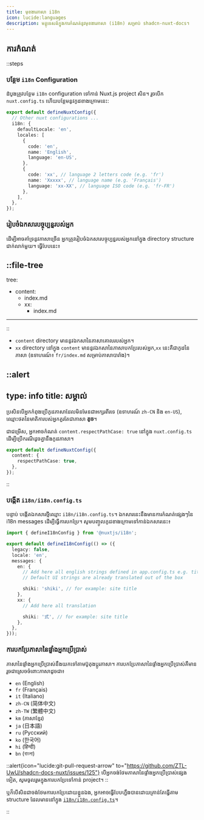```yaml
---
title: មុខងារភាសា i18n
icon: lucide:languages
description: មគ្គុទេសន៍ក្នុងការកំណត់នូវមុខងារភាសា (i18n) សម្រាប់ shadcn-nuxt-docs។
---
```


## ការកំណត់

::steps
### បន្ថែម `i18n` Configuration

ដំបូងត្រូវបន្ថែម `i18n` configuration ទៅកាន់ Nuxt.js project សិន។ រួចបើក `nuxt.config.ts` ហើយបន្ថែមនូវកូដខាងក្រោមនេះ:

```ts [nuxt.config.ts]
export default defineNuxtConfig({
  // Other nuxt configurations ...
  i18n: {
    defaultLocale: 'en',
    locales: [
      {
        code: 'en',
        name: 'English',
        language: 'en-US',
      },
      {
        code: 'xx', // language 2 letters code (e.g. 'fr')
        name: 'Xxxxx', // language name (e.g. 'Français')
        language: 'xx-XX', // language ISO code (e.g. 'fr-FR')
      },
    ],
  },
});
```

### រៀបចំឯកសារបច្ចុប្បន្នរបស់អ្នក

ដើម្បីអាចគាំទ្រនូវភាសាច្រើន អ្នកត្រូវរៀបចំឯកសារបច្ចុប្បន្នរបស់អ្នកនៅក្នុង directory structure ជាក់លាក់មួយ។ ធ្វើបែបនេះ៖

::file-tree
---
tree:
  - content:
    - index.md
    - xx:
      - index.md
---
::

- `content` directory មាននូវឯកសានៃភាសាគោលរបស់អ្នក។
- `xx` directory នៅក្នុង `content` មាននូវឯកសានៃភាសាបកប្រែរបស់អ្នក,`xx` នេះគឺជាកូដនៃភាសា (ឧទាហរណ៍៖ `fr/index.md` សម្រាប់ភាសាបារាំង)។

::alert
---
type: info
title: សម្គាល់
---
ប្រសិនបើអ្នកកំពុងប្រើកូដភាសាដែលមិនមែនជាអក្សរពីរទេ (ឧទាហរណ៍ `zh-CN` និង `en-US`), ឈ្មោះថតនៃមាតិការបស់អ្នកគួរតែជាភាសា **តូច**។

ជាជម្រើស, អ្នកអាចកំណត់ `content.respectPathCase: true` នៅក្នុង `nuxt.config.ts` ដើម្បីប្រើករណីដូចគ្នានឹងកូដភាសា។

```ts [nuxt.config.ts]
export default defineNuxtConfig({
  content: {
    respectPathCase: true,
  },
});
```
::

### បង្កើត `i18n/i18n.config.ts`

បន្ទាប់ បង្កើតឯកសារថ្មីឈ្មោះ `i18n/i18n.config.ts`។ ឯកសារនេះនឹងមានការកំណត់ផ្សេងៗនៃ i18n messages ដើម្បីធ្វើការបកប្រែ។ សូមបញ្ចូលកូដខាងក្រោមទៅកាន់ឯកសារនេះ៖

```ts [i18n/i18n.config.ts]
import { defineI18nConfig } from '@nuxtjs/i18n';

export default defineI18nConfig(() => ({
  legacy: false,
  locale: 'en',
  messages: {
    en: {
      // Add here all english strings defined in app.config.ts e.g. titles in header.nav or toc.title
      // Default UI strings are already translated out of the box

      shiki: 'shiki', // for example: site title
    },
    xx: {
      // Add here all translation

      shiki: '式', // for example: site title
    },
  },
}));
```

### ការបកប្រែភាសានៃផ្ទាំងអ្នកប្រើប្រាស់

ភាសានៃផ្ទាំងអ្នកប្រើប្រាស់នឹងយកទៅតាមប៊ូតុងប្តូរភាសា។ ការបកប្រែភាសានៃផ្ទាំងអ្នកប្រើប្រាស់គឺមានរួចជាស្រេចចំពោះភាសាដូចជា៖

- `en` (English)
- `fr` (Français)
- `it` (Italiano)
- `zh-CN` (简体中文)
- `zh-TW` (繁體中文)
- `km` (ភាសាខ្មែរ)
- `ja` (日本語)
- `ru` (Русский)
- `ko` (한국어)
- `hi` (हिन्दी)
- `bn` (বাংলা)

::alert{icon="lucide:git-pull-request-arrow" to="https://github.com/ZTL-UwU/shadcn-docs-nuxt/issues/125"}
បើអ្នកចង់ថែមភាសានៃផ្ទាំងអ្នកប្រើប្រាស់ផ្សេងទៀត, សូមចូលរួមក្នុងការបកប្រែទៅកាន់ project។
::

ឬក៏បើសិនជាចង់ថែមការបកប្រែដោយខ្លួនឯង, អ្នកអាចធ្វើបែបហ្នឹងបានដោយគ្រាន់តែធ្វើតាម structure ដែលមាននៅក្នុង [`i18n/i18n.config.ts`](https://github.com/ZTL-UwU/shadcn-docs-nuxt/blob/main/i18n/i18n.config.ts)។

::
